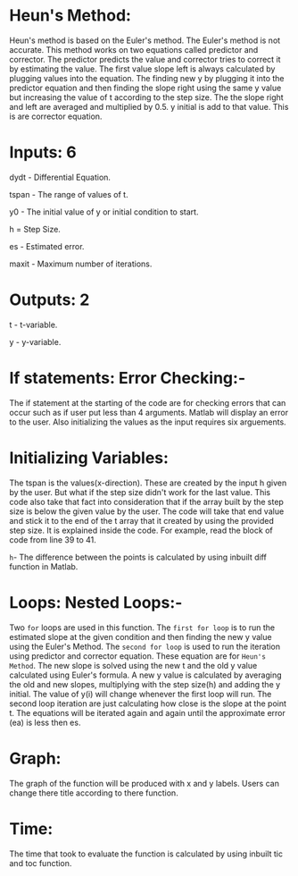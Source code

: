 # Heun's Method:

Heun's method is based on the Euler's method. The Euler's method is not accurate. This method works on two equations called predictor and corrector.
The predictor predicts the value and corrector tries to correct it by estimating the value. The first value slope left is always calculated by plugging values into the equation. The finding new y by plugging it into the predictor equation and then finding the slope right using the same y value but increasing the value of t according to the step size. The the slope right and left are averaged and multiplied by 0.5. y initial is add to that value. This is are corrector equation.

# Inputs: 6 
dydt - Differential Equation.

tspan - The range of values of t.

y0 - The initial value of y or initial condition to start.
 
h = Step Size.

es - Estimated error.

maxit - Maximum number of iterations.

# Outputs: 2
t - t-variable.

y - y-variable.

# If statements: Error Checking:-
The if statement at the starting of the code are for checking errors that can occur such as if user put less than 4 arguments. Matlab will display an error to the user. Also initializing the values as the input requires six arguements.

# Initializing Variables:
The tspan is the values(x-direction). These are created by the input h given by the user. But what if the step size didn't work for the last value. This code also take that fact into consideration that if the array built by the step size is below the given value by the user. The code will take that end value and stick it to the end of the t array that it created by using the provided step size. It is explained inside the code. For example, read the block of code from line 39 to 41. 

`h`- The difference between the points is calculated by using inbuilt diff function in Matlab.

# Loops: Nested Loops:-
Two `for` loops are used in this function. The `first for loop` is to run the estimated slope at the given condition and then finding the new y value using the Euler's Method. 
The `second for loop` is used to run the iteration using predictor and corrector equation. These equation are for `Heun's Method`. The new slope is solved using the new t and the old  y value calculated using Euler's formula. A new y value is calculated by averaging the old and new slopes, multiplying with the step size(h) and adding the y initial.
The value of y(i) will change whenever the first loop will run. The second loop iteration are just calculating how close is the slope at the point t. The equations will be iterated again and again until the approximate error (ea) is less then es.

# Graph:
The graph of the function will be produced with x and y labels. Users can change there title according to there function. 

# Time:
The time that took to evaluate the function is calculated by using inbuilt tic and toc function.